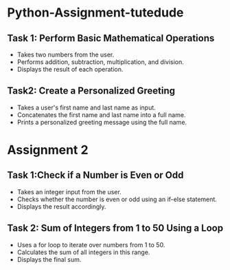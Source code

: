 # Python-Assignment-tutedude
## Task 1: Perform Basic Mathematical Operations
- Takes two numbers from the user.
- Performs addition, subtraction, multiplication, and division.
- Displays the result of each operation.

## Task2: Create a Personalized Greeting
- Takes a user's first name and last name as input.
- Concatenates the first name and last name into a full name.
- Prints a personalized greeting message using the full name.


# Assignment 2
## Task 1:Check if a Number is Even or Odd
- Takes an integer input from the user.
- Checks whether the number is even or odd using an if-else statement.
- Displays the result accordingly.

## Task 2: Sum of Integers from 1 to 50 Using a Loop
- Uses a for loop to iterate over numbers from 1 to 50.
- Calculates the sum of all integers in this range.
- Displays the final sum.


